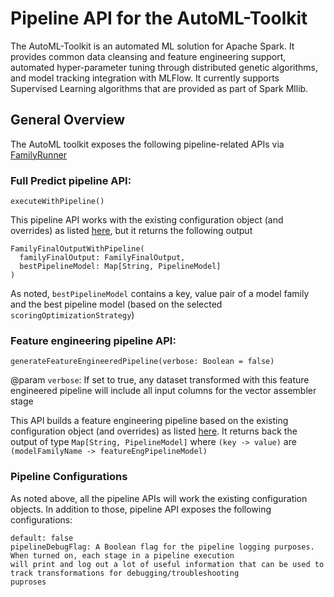 # Pipeline API for the AutoML-Toolkit 

The AutoML-Toolkit is an automated ML solution for Apache Spark.  It provides common data cleansing and feature 
engineering support, automated hyper-parameter tuning through distributed genetic algorithms, and model tracking 
integration with MLFlow.  It currently supports Supervised Learning algorithms that are provided as part of Spark Mllib.

## General Overview

The AutoML toolkit exposes the following pipeline-related APIs via [FamilyRunner](src/main/scala/com/databricks/labs/automl/executor/FamilyRunner.scala)


### Full Predict pipeline API:
```text
executeWithPipeline()
```
This pipeline API works with the existing configuration object (and overrides) as listed [here](APIDOCS.md), 
but it returns the following output
```text
FamilyFinalOutputWithPipeline(
  familyFinalOutput: FamilyFinalOutput,
  bestPipelineModel: Map[String, PipelineModel]
)
```
As noted, ```bestPipelineModel``` contains a key, value pair of a model family 
and the best pipeline model (based on the selected ```scoringOptimizationStrategy```)


 
### Feature engineering pipeline API:
```text
generateFeatureEngineeredPipeline(verbose: Boolean = false)
```
@param ```verbose```: If set to true, any dataset transformed with this feature engineered pipeline will include all
                      input columns for the vector assembler stage
                      
This API builds a feature engineering pipeline based on the existing configuration object (and overrides) 
as listed [here](APIDOCS.md). It returns back the output of type ```Map[String, PipelineModel]``` where ```(key -> value)``` are
```(modelFamilyName -> featureEngPipelineModel)```


### Pipeline Configurations
As noted above, all the pipeline APIs will work the existing configuration objects. In addition to those, pipeline API
exposes the following configurations:
```@text
default: false
pipelineDebugFlag: A Boolean flag for the pipeline logging purposes. When turned on, each stage in a pipeline execution 
will print and log out a lot of useful information that can be used to track transformations for debugging/troubleshooting 
puproses
```


